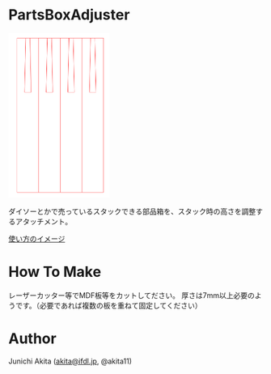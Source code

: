# PartsBoxAdjuster

<img src="https://github.com/akita11/PartsBoxAdjuster/blob/main/PartsBoxAdjuster.png" width="200px">

ダイソーとかで売っているスタックできる部品箱を、スタック時の高さを調整するアタッチメント。

[使い方のイメージ](https://twitter.com/necobut/status/1398786524510969857?s=20)

# How To Make

レーザーカッター等でMDF板等をカットしてださい。
厚さは7mm以上必要のようです。（必要であれば複数の板を重ねて固定してください）

# Author

Junichi Akita (akita@ifdl.jp, @akita11)

